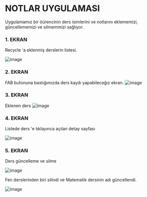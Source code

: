 # NOTLAR UYGULAMASI

Uygulamamız bir öürencinin ders isimlerini ve notlarını eklememizi, güncellememizi ve silmemmizi sağlıyor.

### 1. EKRAN 
Recycle 'a eklenmiş derslerin listesi.

![image](https://github.com/Gorur56/Android-Java-Database-Example/assets/54911292/53180edf-2123-456c-ba48-4106cc4dc0b4)

### 2. EKRAN
FAB butonuna bastığımızda ders kaydı yapabileceğız ekran.
![image](https://github.com/Gorur56/Android-Java-Database-Example/assets/54911292/d8f52153-3bae-4b42-bb58-f3eb27219cf5)

### 3. EKRAN
Eklenen ders
![image](https://github.com/Gorur56/Android-Java-Database-Example/assets/54911292/edbaa26b-8348-4145-98c1-a9197666f190)

### 4. EKRAN
Listede ders 'e tıklayınca açılan detay sayfası

![image](https://github.com/Gorur56/Android-Java-Database-Example/assets/54911292/2345d1c1-ac1b-4fed-88ae-4eb86210e2fa)

### 5. EKRAN

Ders güncelleme ve silme

![image](https://github.com/Gorur56/Android-Java-Database-Example/assets/54911292/c59d1684-bd6a-4021-a5ba-56a42017dd2b)

Fen derslerinden biri silindi ve Matematik dersinin adı güncellendi.

![image](https://github.com/Gorur56/Android-Java-Database-Example/assets/54911292/41c8bff8-acce-46d0-8b8a-6a43bf655071)








